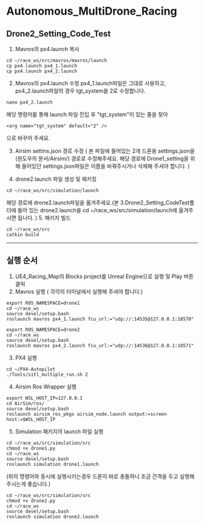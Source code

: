 # Autonomous_MultiDrone_Racing
## Drone2_Setting_Code_Test

1. Mavros의 px4.launch 복사
```
cd ~/race_ws/src/mavros/mavros/launch
cp px4.launch px4_1.launch
cp px4.launch px4_2.launch
```
2. Mavros의 px4.launch 수정
px4_1.launch파일은 그대로 사용하고, px4_2.launch파일의 경우 tgt_system을 2로 수정합니다.
```
nano px4_2.launch
```
해당 명령어를 통해 launch 파일 진입 후 "tgt_system"이 있는 줄을 찾아
```
<arg name="tgt_system" default="2" /> 
```
으로 바꾸어 주세요.

3. Airsim settins.json 경로 수정
( 본 파일에 들어있는 2개 드론용 settings.json을 (윈도우의 문서/Airsim/) 경로로 수정해주세요. 해당 경로에 Drone1_setting을 위해 들어있던 settings.json파일은 이름을 바꿔주시거나 삭제해 주셔야 합니다. )

4. drone2.launch 파일 생성 및 패키징
```
cd ~/race_ws/src/simulation/launch
```
해당 경로에 drone2.launch파일을 옮겨주세요.(본 3.Drone2_Setting_CodeTest폴더에 들어 있는 drone2.launch을 cd ~/race_ws/src/simulation/launch에 옮겨주시면 됩니다. )
5. 패키지 빌드
```
cd ~/race_ws/src
catkin build
```
____________________

## 실행 순서
1. UE4_Racing_Map의 Blocks project를 Unreal Engine으로 실행 및 Play 버튼 클릭
2. Mavros 실행 ( 각각의 터미널에서 실행해 주셔야 합니다.)
```
export ROS_NAMESPACE=drone1
cd ~/race_ws
source devel/setup.bash
roslaunch mavros px4_1.launch fcu_url:="udp://:14535@127.0.0.1:18570"
```
```
export ROS_NAMESPACE=drone2
cd ~/race_ws
source devel/setup.bash
roslaunch mavros px4_2.launch fcu_url:="udp://:14536@127.0.0.1:18571"
```
3. PX4 실행
```
cd ~/PX4-Autopilot
./Tools/sitl_multiple_run.sh 2
```
4. Airsim Ros Wrapper 실행
```
export WSL_HOST_IP=127.0.0.1
cd AirSim/ros/
source devel/setup.bash
roslaunch airsim_ros_pkgs airsim_node.launch output:=screen host:=$WSL_HOST_IP
```
5. Simulation 패키지의 launch 파일 실행
```
cd ~/race_ws/src/simulation/src
chmod +x drone1.py
cd ~/race_ws
source devel/setup.bash
roslaunch simulation drone1.launch
```
(위의 명령어와 동시에 실행시키는경우 드론이 바로 충돌하니 조금 간격을 두고 실행해주시는게 좋습니다.)
```
cd ~/race_ws/src/simulation/src
chmod +x drone2.py
cd ~/race_ws
source devel/setup.bash
roslaunch simulation drone2.launch
```
